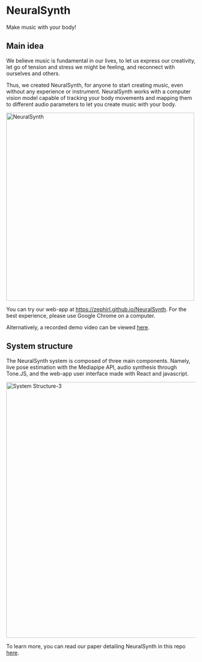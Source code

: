 # NeuralSynth
Make music with your body!

## Main idea
We believe music is fundamental in our lives, to let us express our creativity, let go of tension and stress we might be feeling, and reconnect with ourselves and others.

Thus, we created NeuralSynth, for anyone to start creating music, even without any experience or instrument. NeuralSynth works with a computer vision model capable of tracking your body movements and mapping them to different audio parameters to let you create music with your body.

<img width="500" alt="NeuralSynth" src="https://user-images.githubusercontent.com/10205873/201897023-811b9dfd-62dc-4d2b-aafd-66edd5429503.png">

You can try our web-app at https://zephirl.github.io/NeuralSynth. For the best experience, please use Google Chrome on a computer.

Alternatively, a recorded demo video can be viewed [here](https://rebrand.ly/NeuralSynthDemoVideo).


## System structure

The NeuralSynth system is composed of three main components. Namely, live pose estimation with the Mediapipe API, audio synthesis through Tone.JS, and the web-app user interface made with React and javascript.

<img width="680" alt="System Structure-3" src="https://user-images.githubusercontent.com/10205873/202117268-3c62f726-9607-4ae4-9bec-36cacbddf3ae.png">

To learn more, you can read our paper detailing NeuralSynth in this repo [here](NeuralSynth.pdf).
